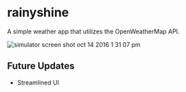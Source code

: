 # rainyshine
A simple weather app that utilizes the OpenWeatherMap API.

![simulator screen shot oct 14 2016 1 31 07 pm](https://cloud.githubusercontent.com/assets/21269767/19396748/90d4ff36-9212-11e6-86e9-0e86b49ef37a.png)

## Future Updates
* Streamlined UI
